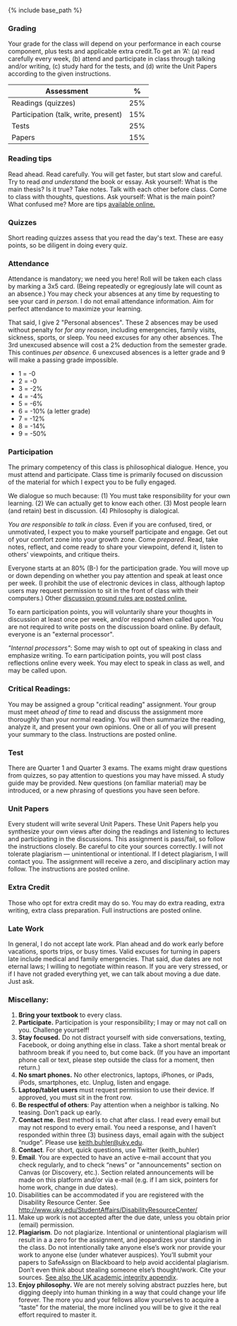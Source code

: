 {% include base_path %}


### Grading
Your grade for the class will depend on your performance in each course component, plus tests and applicable extra credit.To get an ‘A’: (a) read carefully every week, (b) attend and participate in class through talking and/or writing, (c) study hard for the tests, and (d) write the Unit Papers according to the given instructions.


|  Assessment                             |      %                 |
| ----------------------------------------| -----------------------|
| Readings (quizzes)                      |         25%            |  
| Participation (talk, write, present)    |   15%                  |
| Tests                                   |  25%                   |
| Papers                                  |  15%                   |



### Reading tips
Read ahead. Read carefully. You will get faster, but start slow and careful. Try to read *and understand* the book or essay. Ask yourself: What is the main thesis? Is it true?  Take notes. Talk with each other before class.  Come to class with thoughts, questions. Ask yourself: What is the main point? What confused me?  More are tips [available online.](http://www.keithbuhler.com/philosophy-class)

### Quizzes
Short reading quizzes assess that you read the day's text. These are easy points, so be diligent in doing every quiz.  

### Attendance
Attendance is mandatory; we need you here!  Roll will be taken each class by marking a 3x5 card.  (Being repeatedly or egregiously late will count as an absence.) You may check your absences at any time by requesting to see your card *in person*. I do not email attendance information. Aim for perfect attendance to maximize your learning.  

That said, I give 2 "Personal absences". These 2 absences may be used without penalty for *for any reason*, including emergencies, family visits, sickness, sports, or sleep. You need excuses for any other absences. The 3rd unexcused absence will cost a 2% deduction from the semester grade. This continues *per absence*. 6 unexcused absences is a letter grade and 9 will make a passing grade impossible. 

* 1 = -0  
* 2 = -0  
* 3 = -2%  
* 4 = -4%  
* 5 = -6%  
* 6 = -10% (a letter grade)      
* 7 = -12% 
* 8 = -14%
* 9 = -50%

### Participation
The primary competency of this class is philosophical dialogue. Hence, you must attend and participate. Class time is primarily focused on discussion of the material for which I expect you to be fully engaged. 

We dialogue so much because: (1) You must take responsibility for your own learning. (2) We can actually get to know each other. (3) Most people learn (and retain) best in discussion. (4) Philosophy is dialogical. 

*You are responsible to talk in class.* Even if you are confused, tired, or unmotivated, I expect you to make yourself participate and engage. Get out of your comfort zone into your growth zone. Come *prepared*. Read, take notes, reflect, and come ready to share your viewpoint, defend it, listen to others' viewpoints, and critique theirs.  

Everyone starts at an 80% (B-) for the participation grade. You will move up or down depending on whether you pay attention and speak at least once per week. (I prohibit the use of electronic devices in class, although laptop users may request permission to sit in the front of class with their computers.) Other [discussion ground rules are posted online.](http://www.keithbuhler.com/discussion101)

To earn participation points, you will voluntarily share your thoughts in discussion at least once per week, and/or respond when called upon. You are not required to write posts on the discussion board online. By default, everyone is an "external processor".  

*"Internal processors"*: Some may wish to opt out of speaking in class and emphasize writing.  To earn participation points, you will post class reflections online every week. You may elect to speak in class as well, and may be called upon.


### Critical Readings:
You may be assigned a group "critical reading" assignment. Your group must meet *ahead of time* to read and discuss the assignment more thoroughly than your normal reading. You will then summarize the reading, analyze it, and present your own opinions. One or all of you will present your summary to the class. Instructions are posted online. 

### Test
There are Quarter 1 and Quarter 3 exams. The exams might draw questions from quizzes, so pay attention to questions you may have missed. A study guide may be provided. New questions (on familiar material) may be introduced, or a new phrasing of questions  you have seen before.

### Unit Papers
Every student will write several Unit Papers. These Unit Papers help you synthesize your own views after doing the readings and listening to lectures and participating in the discussions. This assignment is pass/fail, so follow the instructions closely. Be careful to cite your sources correctly. I will not tolerate plagiarism — unintentional or intentional.  If I detect plagiarism, I will contact you. The assignment will receive a zero, and disciplinary action may follow. The instructions are posted online. 

### Extra Credit

Those who opt for extra credit may do so. You may do extra reading, extra writing, extra class preparation. Full instructions are posted online. 


### Late Work
In general, I do not accept late work. Plan ahead and do work early before vacations, sports trips, or busy times. Valid excuses for turning in papers late include medical and family emergencies. That said, due dates are not eternal laws; I willing to negotiate within reason. If you are very stressed, or if I have not graded everything yet, we can talk about moving a due date. Just ask. 

### Miscellany:

1. **Bring your textbook** to every class. 
2. **Participate.** Participation is your responsibility; I may or may not call on you. Challenge yourself!
3. **Stay focused.** Do not distract yourself with side conversations, texting, Facebook, or doing anything else in class. Take a short mental break or bathroom break if you need to, but come back. (If you have an important phone call or text, please step outside the class for a moment, then return.)
4. **No smart phones.** No other electronics, laptops, iPhones, or iPads, iPods, smartphones, etc. Unplug, listen and engage.
4.  **Laptop/tablet users** must request permission to use their device. If approved, you must sit in the front row.
5. **Be respectful of others**: Pay attention when a neighbor is talking. No teasing. Don’t pack up early. 
6.  **Contact me.** Best method is to chat after class. I read every email but may not respond to every email. You need a response, and I haven’t responded within three (3) business days, email again with the subject “nudge”. Please use keith.buhler@uky.edu.
7.  **Contact**. For short, quick questions, use Twitter (keith\_buhler)
8.  **Email**. You are expected to have an active e-mail account that you check regularly, and to check “news” or "announcements" section on Canvas (or Discovery, etc.). Section related announcements will be made on this platform and/or via e-mail  (e.g. if I am sick, pointers for home work, change in due dates).
6. Disabilities can be accommodated if you are registered with the Disability Resource Center. See  http://www.uky.edu/StudentAffairs/DisabilityResourceCenter/
7. Make up work is not accepted after the due date, unless you obtain prior (email) permission. 
8. **Plagiarism**. Do not plagiarize. Intentional or unintentional plagiarism will result in a a zero for the assignment, and jeopardizes your standing in the class. Do not intentionally take anyone else’s work nor provide your work to anyone else (under whatever auspices). You’ll submit your papers to SafeAssign on Blackboard to help avoid accidental plagiarism. Don’t even think about stealing someone else’s thought/work.  Cite your sources. [See also the UK academic integrity appendix](https://www.uky.edu/Ombud/What_Is_Plagiarism.pdf).
9. **Enjoy philosophy.** We are not merely solving abstract puzzles here, but digging deeply into human thinking in a way that could change your life forever. The more you and your fellows allow yourselves to acquire a “taste” for the material, the more inclined you will be to give it the real effort required to master it.

